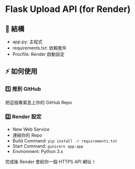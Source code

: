 # Flask Upload API (for Render)

## 📂 結構
- app.py: 主程式
- requirements.txt: 依賴套件
- Procfile: Render 啟動設定

## ⚡ 如何使用

### 1️⃣ 推到 GitHub

把這個專案丟上你的 GitHub Repo

### 2️⃣ Render 設定

- New Web Service
- 連結你的 Repo
- Build Command: `pip install -r requirements.txt`
- Start Command: `gunicorn app:app`
- Environment: Python 3.x

完成後 Render 會給你一個 HTTPS API 網址！
